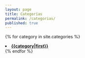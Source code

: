 ```yaml
---
layout: page
title: Categorías
permalink: /categorias/
published: true
---
```


{% for category in site.categories %}
    <li><a href="{{category.url}}"><strong>{{category|first}}</strong></a></li>
{% endfor %}
